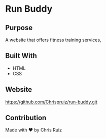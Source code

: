 # Run Buddy

## Purpose
A website that offers fitness training services,

## Built With 
* HTML
* CSS

## Website 
https://github.com/Chrispruiz/run-buddy.git

## Contribution
Made with ❤️ by Chris Ruiz
